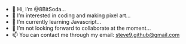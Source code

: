 - 👋 Hi, I’m @8BitSoda...
- 👀 I’m interested in coding and making pixel art...
- 🌱 I’m currently learning Javascript...
- 💞️ I’m not looking forward to collaborate at the moment...
- 📫 You can contact me through my email: steve9.github@gmail.com

<!---
AltAdventures/AltAdventures is a ✨ special ✨ repository because its `README.md` (this file) appears on your GitHub profile.
You can click the Preview link to take a look at your changes.
--->
